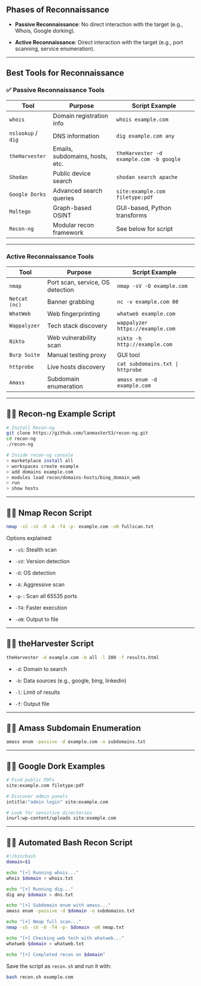 
## Phases of Reconnaissance

- **Passive Reconnaissance**: No direct interaction with the target (e.g., Whois, Google dorking).
    
- **Active Reconnaissance**: Direct interaction with the target (e.g., port scanning, service enumeration).
    

---

## Best Tools for Reconnaissance

### ✅ Passive Reconnaissance Tools

|Tool|Purpose|Script Example|
|---|---|---|
|`whois`|Domain registration info|`whois example.com`|
|`nslookup` / `dig`|DNS information|`dig example.com any`|
|`theHarvester`|Emails, subdomains, hosts, etc.|`theHarvester -d example.com -b google`|
|`Shodan`|Public device search|`shodan search apache`|
|`Google Dorks`|Advanced search queries|`site:example.com filetype:pdf`|
|`Maltego`|Graph-based OSINT|GUI-based, Python transforms|
|`Recon-ng`|Modular recon framework|See below for script|

---

### Active Reconnaissance Tools

|Tool|Purpose|Script Example|
|---|---|---|
|`nmap`|Port scan, service, OS detection|`nmap -sV -O example.com`|
|`Netcat (nc)`|Banner grabbing|`nc -v example.com 80`|
|`WhatWeb`|Web fingerprinting|`whatweb example.com`|
|`Wappalyzer`|Tech stack discovery|`wappalyzer https://example.com`|
|`Nikto`|Web vulnerability scan|`nikto -h http://example.com`|
|`Burp Suite`|Manual testing proxy|GUI tool|
|`httprobe`|Live hosts discovery|`cat subdomains.txt \| httprobe`|
|`Amass`|Subdomain enumeration|`amass enum -d example.com`|

---

## 🧑‍💻 Recon-ng Example Script

```bash
# Install Recon-ng
git clone https://github.com/lanmaster53/recon-ng.git
cd recon-ng
./recon-ng

# Inside recon-ng console
> marketplace install all
> workspaces create example
> add domains example.com
> modules load recon/domains-hosts/bing_domain_web
> run
> show hosts
```

---

## 🧑‍💻 Nmap Recon Script

```bash
nmap -sS -sV -O -A -T4 -p- example.com -oN fullscan.txt
```

Options explained:

- `-sS`: Stealth scan
    
- `-sV`: Version detection
    
- `-O`: OS detection
    
- `-A`: Aggressive scan
    
- `-p-`: Scan all 65535 ports
    
- `-T4`: Faster execution
    
- `-oN`: Output to file
    

---

## 🧑‍💻 theHarvester Script

```bash
theHarvester -d example.com -b all -l 200 -f results.html
```

- `-d`: Domain to search
    
- `-b`: Data sources (e.g., google, bing, linkedin)
    
- `-l`: Limit of results
    
- `-f`: Output file
    

---

## 🧑‍💻 Amass Subdomain Enumeration

```bash
amass enum -passive -d example.com -o subdomains.txt
```

---

## 🧑‍💻 Google Dork Examples

```bash
# Find public PDFs
site:example.com filetype:pdf

# Discover admin panels
intitle:"admin login" site:example.com

# Look for sensitive directories
inurl:wp-content/uploads site:example.com
```

---

## 🧑‍💻 Automated Bash Recon Script

```bash
#!/bin/bash
domain=$1

echo "[+] Running whois..."
whois $domain > whois.txt

echo "[+] Running dig..."
dig any $domain > dns.txt

echo "[+] Subdomain enum with amass..."
amass enum -passive -d $domain -o subdomains.txt

echo "[+] Nmap full scan..."
nmap -sS -sV -O -T4 -p- $domain -oN nmap.txt

echo "[+] Checking web tech with whatweb..."
whatweb $domain > whatweb.txt

echo "[+] Completed recon on $domain"
```

Save the script as `recon.sh` and run it with:

```bash
bash recon.sh example.com
```
